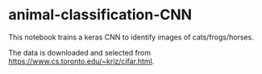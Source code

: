 # animal-classification-CNN

This notebook trains a keras CNN to identify images of cats/frogs/horses.

The data is downloaded and selected from https://www.cs.toronto.edu/~kriz/cifar.html.
